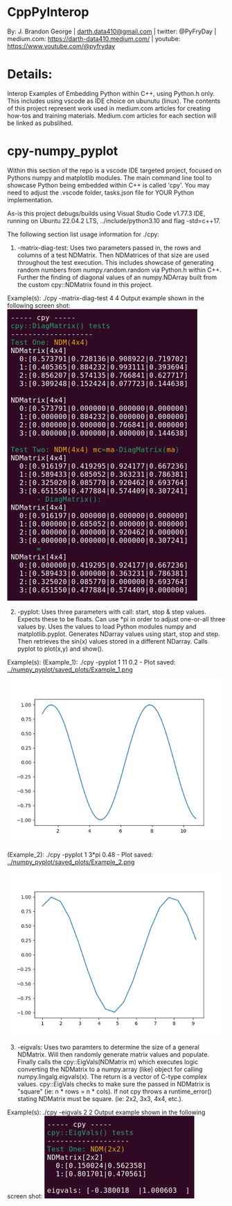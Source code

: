 # CppPyInterop
By: J. Brandon George | darth.data410@gmail.com | twitter: @PyFryDay | medium.com: https://darth-data410.medium.com/ | youtube: https://www.youtube.com/@pyfryday

# Details:
Interop Examples of Embedding Python within C++, using Python.h only. This includes using vscode as IDE choice on ubunutu (linux). The contents of this project represent work used in medium.com articles for creating how-tos and training materials. Medium.com articles for each section will be linked as pubslihed.

# cpy-numpy_pyplot
Within this section of the repo is a vscode IDE targeted project, focused on Pythons numpy and matplotlib modules. The main command line tool to showcase Python being embedded within C++ is called 'cpy'. You may need to adjust the .vscode folder, tasks.json file for YOUR Python implementation. 

As-is this project debugs/builds using Visual Studio Code v1.77.3 IDE, running on Ubuntu 22.04.2 LTS, ../include/python3.10 and flag -std=c++17. 

The following section list usage information for ./cpy:
 1. -matrix-diag-test:
   Uses two parameters passed in, the rows and columns of a test NDMatrix. Then NDMatrices of that size are used throughout the test execution. This includes showcase of generating random numbers from numpy.random.random via Python.h within C++. Further the finding of diagonal values of an numpy.NDArray built from the custom cpy::NDMatrix found in this project. 

   Example(s): ./cpy -matrix-diag-test 4 4
   Output example shown in the following screen shot:
   <img src="https://github.com/DarthData410/CppPyInterop/blob/main/numpy_pyplot/imgs/cpy_matrix_diag_test_4x4.png?raw=true">

 2. -pyplot:
   Uses three parameters with call: start, stop & step values. Expects these to be floats. Can use *pi in
   order to adjust one-or-all three values by. Uses the values to load Python modules numpy and 
   matplotlib.pyplot. Generates NDarray values using start, stop and step. Then retrieves the sin(x) values
   stored in a different NDarray. Calls pyplot to plot(x,y) and show(). 
    
   Example(s):
   (Example_1): ./cpy -pyplot 1 11 0.2 - Plot saved: <a href="https://github.com/DarthData410/CppPyInterop/blob/main/numpy_pyplot/saved_plots/Example_1.png?raw=true">../numpy_pyplot/saved_plots/Example_1.png</a>

   <img src="https://github.com/DarthData410/CppPyInterop/blob/main/numpy_pyplot/saved_plots/Example_1.png?raw=true">
    
   (Example_2): ./cpy -pyplot 1 3*pi 0.48 - Plot saved: <a href="https://github.com/DarthData410/CppPyInterop/blob/main/numpy_pyplot/saved_plots/Example_2.png?raw=true">../numpy_pyplot/saved_plots/Example_2.png</a>
    
   <img src="https://github.com/DarthData410/CppPyInterop/blob/main/numpy_pyplot/saved_plots/Example_2.png?raw=true">

 3. -eigvals:
   Uses two paramters to determine the size of a general NDMatrix. Will then randomly generate matrix values and populate. Finally calls the cpy::EigVals(NDMatrix m) which executes logic converting the NDMatrix to a numpy.array (like) object for calling numpy.lingalg.eigvals(x). The return is a vector of C-type complex values. cpy::EigVals checks to make sure the passed in NDMatrix is "square" (ie: n * rows = n * cols). If not cpy throws a runtime_error() stating NDMatrix must be square. (ie: 2x2, 3x3, 4x4, etc.). 

   Example(s): ./cpy -eigvals 2 2
   Output example shown in the following screen shot:
   <img src="https://github.com/DarthData410/CppPyInterop/blob/main/numpy_pyplot/imgs/cpy_eigvals_ndm.png?raw=true">
